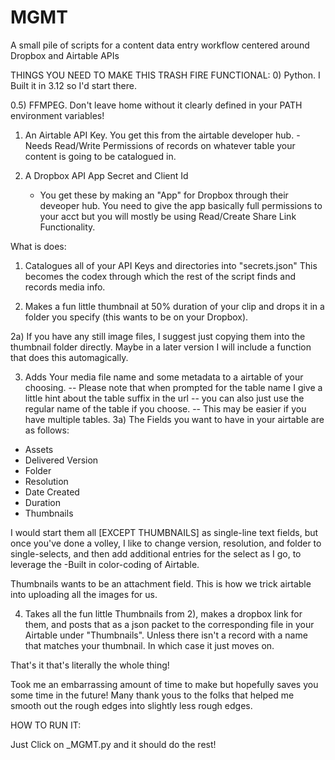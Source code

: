 # MGMT
A small pile of scripts for a content data entry workflow centered around Dropbox and Airtable APIs


THINGS YOU NEED TO MAKE THIS TRASH FIRE FUNCTIONAL:
0) Python. I Built it in 3.12 so I'd start there.

0.5) FFMPEG. Don't leave home without it clearly defined in your PATH environment variables!

1) An Airtable API Key. You get this from the airtable developer hub.
	-Needs Read/Write Permissions of records on whatever table your content is going to be catalogued in. 
	
2) A Dropbox API App Secret and Client Id
	- You get these by making an "App" for Dropbox through their deveoper hub. You need to give the app 
		basically full permissions to your acct but you will mostly be using
			Read/Create Share Link Functionality.
			
			
What is does:

1) Catalogues all of your API Keys and directories into "secrets.json" This becomes the codex through which the rest of the script finds and records media info.

2) Makes a fun little thumbnail at 50% duration of your clip and drops it in a folder you specify (this wants to be on your Dropbox).

2a) If you have any still image files, I suggest just copying them into the thumbnail folder directly. Maybe in a later version I will include a function that does this automagically. 

3) Adds Your media file name and some metadata to a airtable of your choosing.  -- Please note that when prompted for the table name I give a little hint about the table suffix in the url 
																				-- you can also just use the regular name of the table if you choose. 
																				-- This may be easier if you have multiple tables. 
3a) The Fields you want to have in your airtable are as follows:

- Assets
- Delivered Version
- Folder
- Resolution
- Date Created
- Duration
- Thumbnails

I would start them all [EXCEPT THUMBNAILS] as single-line text fields, but once you've done a volley, I like to change version, resolution, and folder to single-selects, and then add additional entries for the select as I go, to leverage the 
	-Built in color-coding of Airtable.

Thumbnails wants to be an attachment field. This is how we trick airtable into uploading all the images for us.

4) Takes all the fun little Thumbnails from 2), makes a dropbox link for them, and posts that as a json packet to the corresponding file in your Airtable under "Thumbnails". Unless there isn't a record with a name that matches your thumbnail. In which case it just moves on.


That's it that's literally the whole thing!

Took me an embarrassing amount of time to make but hopefully saves you some time in the future! 
Many thank yous to the folks that helped me smooth out the rough edges into slightly less rough edges. 



HOW TO RUN IT:

Just Click on _MGMT.py and it should do the rest!